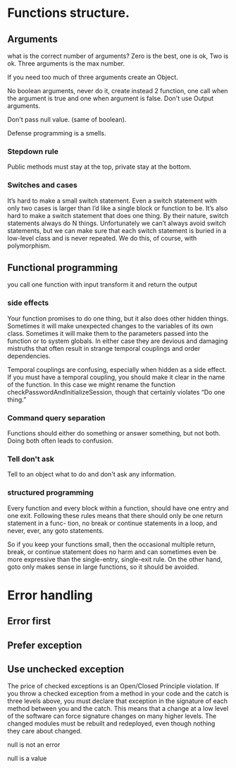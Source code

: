 # Functions structure.

## Arguments

what is the correct number of arguments?
Zero is the best,
one is ok,
Two is ok.
Three arguments is the max number.

If you need too much of three arguments create an Object.

No boolean arguments, never do it, create instead 2 function, one call when the argument is true and one when argument is false.
Don't use Output arguments.

Don't pass null value. (same of boolean).

Defense programming is a smells.

### Stepdown rule
Public methods must stay at the top, private stay at the bottom. 

### Switches and cases

It’s hard to make a small switch statement.
Even a switch statement with only two cases is larger than I’d like a single block or function to be.
It’s also hard to make a switch statement that does one thing. 
By their nature, switch statements always do N things. 
Unfortunately we can’t always avoid switch statements, but we can make sure that each switch statement is buried in a low-level class and is never repeated. 
We do this, of course, with polymorphism.

## Functional programming
you call one function with input transform it and return the output

### side effects

Your function promises to do one thing, but it also does other hidden things. 
Sometimes it will make unexpected changes to the variables of its own class. 
Sometimes it will make them to the parameters passed into the function or to system globals. 
In either case they are devious and damaging mistruths that often result in strange temporal couplings and order dependencies.

Temporal couplings are confusing, especially when hidden as a side effect. If you must have a temporal coupling, you should make it clear in the name of the function. In this case we might rename the function checkPasswordAndInitializeSession, though that certainly violates “Do one thing.”

### Command query separation
Functions should either do something or answer something, but not both. Doing both often leads to confusion.

### Tell don't ask

Tell to an object what to do and don't ask any information. 


### structured programming
Every function and every block within a function, should have one entry and one exit.
Following these rules means that there should only be one return statement in a func- tion, no break or continue statements in a loop, and never, ever, any goto statements.

So if you keep your functions small, then the occasional multiple return, break, or continue statement does no harm and can sometimes even be more expressive than the single-entry, single-exit rule. 
On the other hand, goto only makes sense in large functions, so it should be avoided.

# Error handling 

## Error first

## Prefer exception

## Use unchecked exception

The price of checked exceptions is an Open/Closed Principle violation.
If you throw a checked exception from a method in your code and the catch is three levels above, you must declare that exception in the signature of each method between you and the catch.
This means that a change at a low level of the software can force signature changes on many higher levels. 
The changed modules must be rebuilt and redeployed, even though nothing they care about changed.

null is not an error

null is a value


